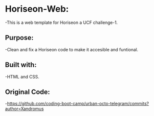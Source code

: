 # Horiseon-Web:
-This is a web template for Horiseon a UCF challenge-1.
## Purpose:
-Clean and fix a Horiseon code to make it accesible and funtional.
## Built with:
-HTML and CSS.
## Original Code:
-https://github.com/coding-boot-camp/urban-octo-telegram/commits?author=Xandromus
